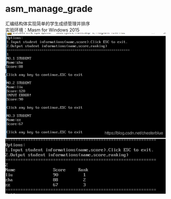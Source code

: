 # asm_manage_grade
汇编结构体实现简单的学生成绩管理并排序  
实验环境：Masm for Windows 2015
![Demonstration](https://github.com/chesterblue/photos/blob/master/asm_1.png)
![Demonstration](https://github.com/chesterblue/photos/blob/master/asm_2.png)
